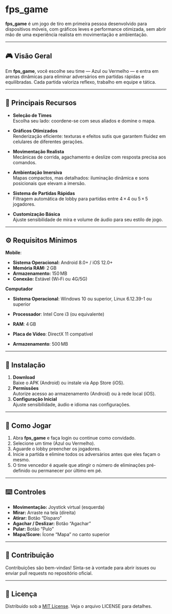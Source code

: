 # fps_game

**fps_game** é um jogo de tiro em primeira pessoa desenvolvido para dispositivos móveis, com gráficos leves e performance otimizada, sem abrir mão de uma experiência realista em movimentação e ambientação.

---

## 🎮 Visão Geral
Em **fps_game**, você escolhe seu time — Azul ou Vermelho — e entra em arenas dinâmicas para eliminar adversários em partidas rápidas e equilibradas. Cada partida valoriza reflexo, trabalho em equipe e tática.

---

## 🚀 Principais Recursos

- **Seleção de Times**  
  Escolha seu lado: coordene-se com seus aliados e domine o mapa.

- **Gráficos Otimizados**  
  Renderização eficiente: texturas e efeitos sutis que garantem fluidez em celulares de diferentes gerações.

- **Movimentação Realista**  
  Mecânicas de corrida, agachamento e deslize com resposta precisa aos comandos.

- **Ambientação Imersiva**  
  Mapas compactos, mas detalhados: iluminação dinâmica e sons posicionais que elevam a imersão.

- **Sistema de Partidas Rápidas**  
  Filtragem automática de lobby para partidas entre 4 × 4 ou 5 × 5 jogadores.

- **Customização Básica**  
  Ajuste sensibilidade de mira e volume de áudio para seu estilo de jogo.

---

## ⚙️ Requisitos Mínimos

**Mobile**:
- **Sistema Operacional:** Android 8.0+ / iOS 12.0+  
- **Memória RAM:** 2 GB  
- **Armazenamento:** 150 MB  
- **Conexão:** Estável (Wi‑Fi ou 4G/5G) 

**Computador**
- **Sistema Operacional**: Windows 10 ou superior, Linux 6.12.39-1 ou superior

- **Processador**: Intel Core i3 (ou equivalente)

- **RAM**: 4 GB

- **Placa de Vídeo**: DirectX 11 compatível

- **Armazenamento**: 500 MB

---

## 📲 Instalação

1. **Download**  
   Baixe o APK (Android) ou instale via App Store (iOS).  
2. **Permissões**  
   Autorize acesso ao armazenamento (Android) ou à rede local (iOS).  
3. **Configuração Inicial**  
   Ajuste sensibilidade, áudio e idioma nas configurações.

---

## 🎯 Como Jogar

1. Abra **fps_game** e faça login ou continue como convidado.  
2. Selecione um time (Azul ou Vermelho).  
3. Aguarde o lobby preencher os jogadores.  
4. Inicie a partida e elimine todos os adversários antes que eles façam o mesmo.  
5. O time vencedor é aquele que atingir o número de eliminações pré-definido ou permanecer por último em pé.

---

## ⌨️ Controles

- **Movimentação:** Joystick virtual (esquerda)  
- **Mirar:** Arraste na tela (direita)  
- **Atirar:** Botão “Disparo”  
- **Agachar / Deslizar:** Botão “Agachar”  
- **Pular:** Botão “Pulo”  
- **Mapa/Score:** Ícone “Mapa” no canto superior  

---

## 🤝 Contribuição

Contribuições são bem-vindas! Sinta-se à vontade para abrir issues ou enviar pull requests no repositório oficial.

---

## 📄 Licença

Distribuído sob a [MIT License](LICENSE). Veja o arquivo LICENSE para detalhes.
